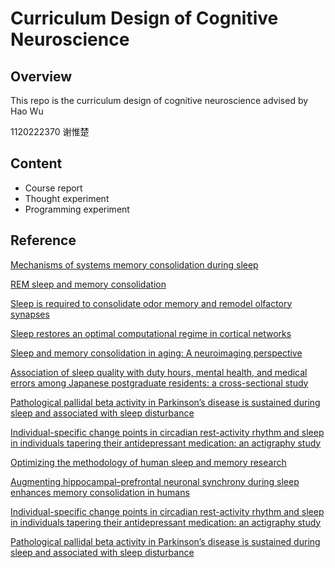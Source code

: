 # Curriculum Design of Cognitive Neuroscience

## Overview

This repo is the curriculum design of cognitive neuroscience advised by Hao Wu

1120222370 谢惟楚

## Content

- Course report
- Thought experiment
- Programming experiment

## Reference

[Mechanisms of systems memory consolidation during sleep](https://www.nature.com/articles/s41593-019-0467-3)

[REM sleep and memory consolidation](https://pubmed.ncbi.nlm.nih.gov/213132/)

[Sleep is required to consolidate odor memory and remodel olfactory synapses](https://pmc.ncbi.nlm.nih.gov/articles/PMC10354834/)

[Sleep restores an optimal computational regime in cortical networks](https://pubmed.ncbi.nlm.nih.gov/38182837/)

[Sleep and memory consolidation in aging: A neuroimaging perspective](https://pubmed.ncbi.nlm.nih.gov/37586942/)

[Association of sleep quality with duty hours, mental health, and medical errors among Japanese postgraduate residents: a cross-sectional study](https://pubmed.ncbi.nlm.nih.gov/38233476/)

[Pathological pallidal beta activity in Parkinson’s disease is sustained during sleep and associated with sleep disturbance](https://www.nature.com/articles/s41467-023-41128-6)

[Individual-specific change points in circadian rest-activity rhythm and sleep in individuals tapering their antidepressant medication: an actigraphy study](https://www.nature.com/articles/s41598-023-50960-1)

[Optimizing the methodology of human sleep and memory research](https://psycnet.apa.org/record/2024-69363-010)

[Augmenting hippocampal–prefrontal neuronal synchrony during sleep enhances memory consolidation in humans](https://www.nature.com/articles/s41593-023-01324-5)

[Individual-specific change points in circadian rest-activity rhythm and sleep in individuals tapering their antidepressant medication: an actigraphy study](https://www.nature.com/articles/s41598-023-50960-1)

[Pathological pallidal beta activity in Parkinson’s disease is sustained during sleep and associated with sleep disturbance](https://www.nature.com/articles/s41467-023-41128-6)